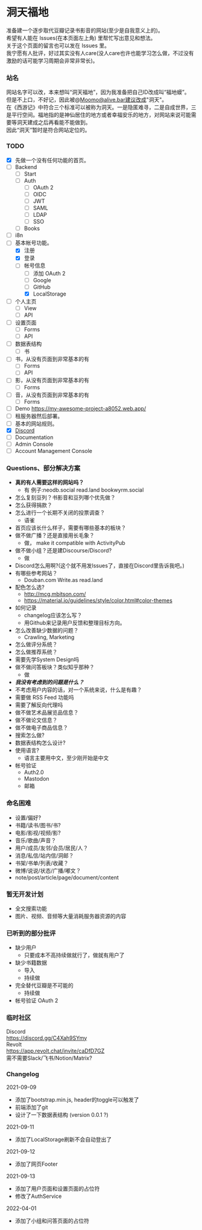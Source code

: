# 洞天福地

准备建一个逐步取代豆瓣记录书影音的网站(至少是自我意义上的)。  
希望有人能在 Issues(在本页面左上角) 里帮忙写出意见和想法。    
关于这个页面的留言也可以发在 Issues 里。  
我宁愿有人批评，好过其实没有人care(没人care也许也能学习怎么做，不过没有激励的话可能学习周期会非常非常长)。  

### 站名  
网站名字可以改，本来想叫“洞天福地”，因为我准备把自己ID改成叫“福地蟆”。  
但是不上口，不好记，因此被@Moomo@alive.bar建议改成"洞天"。  
在《西游记》中符合三个标准可以被称为洞天。一是隐匿难寻，二是自成世界，三是平行空间。福地指的是神仙居住的地方或者幸福安乐的地方，对网站来说可能需要等洞天建成之后再看能不能做到。  
因此“洞天”暂时是符合网站定位的。  

### TODO  
- [x] 先做一个没有任何功能的首页。
- [ ] Backend
  - [ ] Start
  - [ ] Auth
    - [ ] OAuth 2
    - [ ] OIDC
    - [ ] JWT
    - [ ] SAML
    - [ ] LDAP
    - [ ] SSO
  - [ ] Books
- [ ] i8n
- [ ] 基本帐号功能。
  - [x] 注册
  - [x] 登录
  - [ ] 帐号信息
    - [ ] 添加 OAuth 2  
    - [ ] Google  
    - [ ] GitHub  
    - [x] LocalStorage
- [ ] 个人主页
  - [ ] View
  - [ ] API
- [ ] 设置页面
  - [ ] Forms
  - [ ] API
- [ ] 数据表结构
  - [ ] 书
- [ ] 书，从没有页面到非常基本的有
  - [ ] Forms
  - [ ] API
- [ ] 影，从没有页面到非常基本的有
  - [ ] Forms
- [ ] 音，从没有页面到非常基本的有
  - [ ] Forms
- [ ] Demo https://my-awesome-project-a8052.web.app/  
- [ ] 租服务器然后部署。
- [ ] 基本的网站规则。
- [x] [Discord](https://discord.gg/C4Xah9SYmy) 
- [ ] Documentation
- [ ] Admin Console
- [ ] Account Management Console

### Questions、部分解决方案
- **真的有人需要这样的网站吗？**
  - 有 例子:neodb.social read.land bookwyrm.social
- 怎么复刻豆列？书影音和豆列哪个优先做？
- 怎么获得捐款？
- 怎么进行一个长期不关闭的投票调查？
  - 语雀
- 首页应该长什么样子，需要有哪些基本的板块？
- 做不做广播？还是直接用长毛象？
  - 做， make it compatible with ActivityPub 
- 做不做小组？还是建Discourse/Discord?
  - 做
- Discord怎么用啊?(这个就不用发Issues了，直接在Discord里告诉我吧。)
- 有哪些参考网站？
  - Douban.com Write.as read.land
- 配色怎么选? 
  - http://mcg.mbitson.com/
  - https://material.io/guidelines/style/color.html#color-themes
- 如何记录
  - changelog应该怎么写？
  - 用Github来记录用户反馈和整理目标方向。
- 怎么改善缺少数据的问题？
  - Crawling, Marketing
- 怎么做评分系统？
- 怎么做推荐系统？
- 需要先学System Design吗
- 做不做问答板块？类似知乎那种？
  - 做
- ***我没有考虑到的问题是什么？***
- 不考虑用户内容的话，对一个系统来说，什么是有趣？  
- 需要做 RSS Feed 功能吗
- 需要了解反向代理吗
- 做不做艺术品展览品信息？
- 做不做论文信息？
- 做不做电子商品信息？
- 搜索怎么做?
- 数据表结构怎么设计?
- 使用语言?
  - 语言主要用中文，至少刚开始是中文
- 帐号验证
  - Auth2.0
  - Mastodon
  - 邮箱

### 命名困难
- 设置/偏好?
- 书籍/读书/图书/书?
- 电影/影视/视频/影?
- 音乐/歌曲/声音？
- 用户/成员/友邻/会员/居民/人？
- 消息/私信/站内信/洞邮？
- 书架/书单/列表/收藏？
- 微博/说说/状态/广播/嘟文？
- note/post/article/page/document/content

### 暂无开发计划
- 全文搜索功能
- 图片、视频、音频等大量消耗服务器资源的内容
  
### 已听到的部分批评
- 缺少用户
  - 只要成本不高持续做就行了，做就有用户了 
- 缺少书籍数据
  - 导入
  - 持续做
- 完全替代豆瓣是不可能的
  - 持续做
- 帐号验证 OAuth 2  

### 临时社区
Discord  
https://discord.gg/C4Xah9SYmy  
Revolt  
https://app.revolt.chat/invite/caDfD7GZ  
需不需要Slack/飞书/Notion/Matrix?


### Changelog  
2021-09-09  
- 添加了bootstrap.min.js, header的toggle可以触发了    
- 前端添加了git  
- 设计了一下数据表结构 (version 0.0.1 ?)

2021-09-11
- 添加了LocalStorage刷新不会自动登出了  

2021-09-12  
- 添加了网页Footer  

2021-09-13
- 添加了用户页面和设置页面的占位符
- 修改了AuthService

2022-04-01
- 添加了小组和问答页面的占位符
